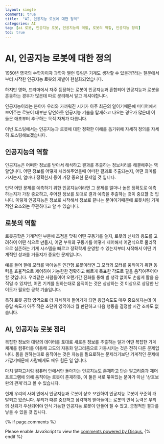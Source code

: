 ```yaml
---
layout: single
comments: true
title:  "AI, 인공지능 로봇에 대한 정의"
categories: AI
tag: [ai 로봇, 인공지능 로봇, 인공지능의 역할, 로봇의 역할, 인공지능 정의]
toc: true
---
```


  <!-- Google addsense -->
  <script async src="https://pagead2.googlesyndication.com/pagead/js/adsbygoogle.js?client=ca-pub-2367691231152778"
    crossorigin="anonymous"></script>
  <!-- 상단 2개 -->
  <ins class="adsbygoogle" style="display:block" data-ad-client="ca-pub-2367691231152778" data-ad-slot="7442206282"
    data-ad-format="auto" data-full-width-responsive="true"></ins>
  <script>
    (adsbygoogle = window.adsbygoogle || []).push({});
  </script>


# AI, 인공지능 로봇에 대한 정의

1950년 영국의 수학자이자 과학자 앨런 튜링은 기계도 생각할 수 있을까?라는 질문에서부터 시작한 인공지능 로봇의 개발이 현실화되었습니다.

하지만 영화, 드라마에서 자주 등장하는 로봇이 인공지능과 혼합되어 인공지능과 로봇을 혼동하는 경우가 많은데 따로 분리해서 알고 계셔야합니다.

인공지능이라는 분야가 우리와 가까워진 시기가 아주 최근의 일이기때문에 미디어에서 보여주는 로봇이 대부분 당연하듯 인공지능 기술을 탑재하고 나오는 경우가 많은데 이 둘은 애초부터 추구하는 목적 자체가 다릅니다.

이번 포스팅에서는 인공지능과 로봇에 대한 정확한 이해를 돕기위해 자세히 정의를 자세히 포스팅해보겠습니다.


## 인공지능의 역할

인공지능은 어떠한 정보를 받아서 해석하고 결과를 추출하는 정보처리를 해결해주는 역할입니다. 어떤 정보를 어떻게 처리해주었을때 어떠한 결과로 추출되는지, 어떤 의미를 가지는지, 얼마나 정확한지 등이 가장 중요한 문제일 것 입니다.

만약 어떤 문제를 예측하기 위한 인공지능이라면 그 문제를 얼마나 높은 정확도로 예측하는지가 가장 중요하고, 주어진 정보를 토대로 결과 예측을 추출하는 것이 중요할 것 입니다. 이렇게 인공지능은 정보로 시작해서 정보로 끝나는 분야이기때문에 로봇처럼 기계적인 요소와는 무관하다고 할 수 있습니다.


## 로봇의 역할

로봇공학은 기계적인 부분에 초점을 맞춰 어떤 구동기를 쓸지, 로봇의 신체와 용도를 고려하여 어떤 식으로 만들지, 어떤 부위의 구동기를 어떻게 제어해서 어떤식으로 물리적으로 실존하는 기계 시스템을 빠르고 정확학세 운영할 수 있는지부터 시작해서 어떤 기계적인 성과를 거둘지가 중요한 문제입니다.

예를 들어 팔에 모터를 박아놓은 인간형 로봇이라면 그 모터와 모터를 움직이기 위한 동력을 효율적으로 제어하여 가능한한 정확하고 빠르게 목표한 각도로 팔을 움직여주어야 할 것입니다. 우리같은 사람들이야 오랜기간 진화를 통해 별 생각 없이도 손쉽게 팔을 움직일 수 있지만, 어떤 기계를 원하는대로 움직이는 것은 상상하는 것 이상으로 상당한 난이도가 필요한 공학 기술입니다.

특히 로봇 공학 영역으로 더 자세하게 들어가게 되면 응답속도도 매우 중요해지는데 이 응답 속도가 아주 작은 초단위 영역이라 뭘 판단하고 다음 행동을 결정할 시간 조차도 없습니다.


## AI, 인공지능 로봇 정리

복잡한 정보와 대량의 데이터를 토대로 새로운 정보를 추출하는 일과 어떤 복잡한 기계 체계를 컴퓨터를 이용해 고도의 자동화 알고리즘으로 가동시키는 것은 전혀 다른 문제입니다. 몸을 원하는대로 움직이는 것은 지능을 필요로하는 문제라기보단 기계적인 문제에 가깝기때문에 사람에게도 매우 힘든 일 입니다.

마치 알파고처럼 컴퓨터 안에서만 돌아가는 인공지능도 존재하고 단순 알고리즘과 제어 프로그램에 의해 움직이는 로봇이 존재하듯, 이 둘은 서로 묶여있는 분야가 아닌 '상호보완의 관계'라고 볼 수 있습니다.

현재 우리의 사회 안에서 인공지능과 로봇이 상호 보완하여 인공지능 로봇이 꾸준히 개발되고 있습니다. 우리가 때론 중요하고 심각하게 받아들이는 로봇의 인식 능력은 우리의 신뢰가 우선되어야 인식 가능한 인공지능 로봇이 만들어 질 수 있고, 긍정적인 결과를 낳을 수 있을 것 입니다.


  <!-- Google addsense -->
  <script async src="https://pagead2.googlesyndication.com/pagead/js/adsbygoogle.js?client=ca-pub-2367691231152778"
    crossorigin="anonymous"></script>
  <!-- alphaface.footer.add -->
  <ins class="adsbygoogle" style="display:block" data-ad-client="ca-pub-2367691231152778" data-ad-slot="8141421734"
    data-ad-format="auto" data-full-width-responsive="true"></ins>
  <script>
    (adsbygoogle = window.adsbygoogle || []).push({});
  </script>

{% if page.comments %}
<div id="disqus_thread"></div>
<script>
    /**
    *  RECOMMENDED CONFIGURATION VARIABLES: EDIT AND UNCOMMENT THE SECTION BELOW TO INSERT DYNAMIC VALUES FROM YOUR PLATFORM OR CMS.
    *  LEARN WHY DEFINING THESE VARIABLES IS IMPORTANT: https://disqus.com/admin/universalcode/#configuration-variables    */
    
    var disqus_config = function () {
    this.page.url = "{{ page.url | absolute_url }};";  // Replace PAGE_URL with your page's canonical URL variable
    this.page.identifier = "{{ page.id }}";; // Replace PAGE_IDENTIFIER with your page's unique identifier variable
    };
    
    (function() { // DON'T EDIT BELOW THIS LINE
    var d = document, s = d.createElement('script');
    s.src = 'https://alphafaceblog.disqus.com/embed.js';
    s.setAttribute('data-timestamp', +new Date());
    (d.head || d.body).appendChild(s);
    })();
</script>
<noscript>Please enable JavaScript to view the <a href="https://disqus.com/?ref_noscript">comments powered by Disqus.</a></noscript>
{% endif %}
